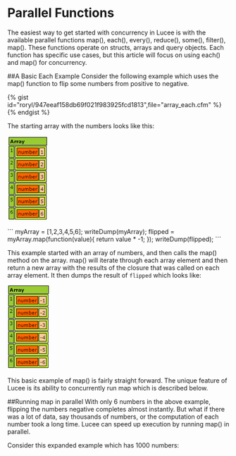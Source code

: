 # Parallel Functions
The easiest way to get started with concurrency in Lucee is with the available parallel functions map(), each(), every(), reduce(), some(), filter(), map(). These functions operate on structs, arrays and query objects. Each function has specific use cases, but this article will focus on using each() and map() for concurrency. 

##A Basic Each Example
Consider the following example which uses the map() function to flip some numbers from positive to negative. 

{% gist id="roryl/947eeaf158db69f021f983925fcd1813",file="array_each.cfm" %}{% endgist %}

The starting array with the numbers looks like this:

![](array_each_original.png)


<noscript>
```
<cfscript>
myArray = [1,2,3,4,5,6];
writeDump(myArray);
flipped = myArray.map(function(value){
	return value * -1;
});
writeDump(flipped);
</cfscript>
```
</noscript>

This example started with an array of numbers, and then calls the map() method on the array. map() will iterate through each array element and then return a new array with the results of the closure that was called on each array element. It then dumps the result of `flipped` which looks like:

![](array_each.png)

This basic example of map() is fairly straight forward. The unique feature of Lucee is its ability to concurrently run map which is described below.

##Running map in parallel
With only 6 numbers in the above example, flipping the numbers negative completes almost instantly. But what if there was a lot of data, say thousands of numbers, or the computation of each number took a long time. Lucee can speed up execution by running map() in parallel. 

Consider this expanded example which has 1000 numbers:


